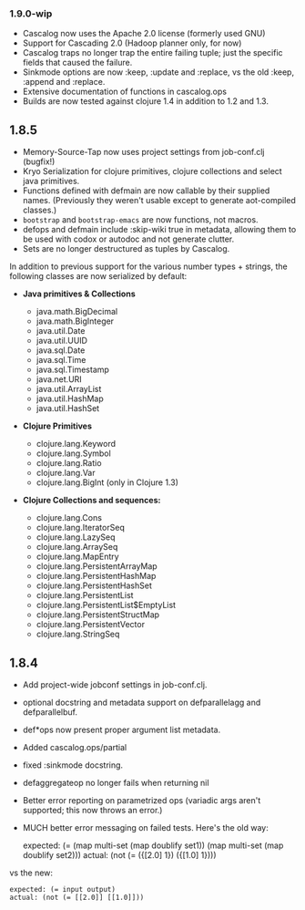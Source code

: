 ### 1.9.0-wip

* Cascalog now uses the Apache 2.0 license (formerly used GNU)
* Support for Cascading 2.0 (Hadoop planner only, for now)
* Cascalog traps no longer trap the entire failing tuple; just the specific fields that caused the failure.
* Sinkmode options are now :keep, :update and :replace, vs the old :keep, :append and :replace.
* Extensive documentation of functions in cascalog.ops
* Builds are now tested against clojure 1.4 in addition to 1.2 and 1.3.

## 1.8.5

* Memory-Source-Tap now uses project settings from job-conf.clj (bugfix!)
* Kryo Serialization for clojure primitives, clojure collections and select java primitives.
* Functions defined with defmain are now callable by their supplied names. (Previously they weren't usable except to generate aot-compiled classes.)
* `bootstrap` and `bootstrap-emacs` are now functions, not macros.
* defops and defmain include :skip-wiki true in metadata, allowing them to be used with codox or autodoc and not generate clutter.
* Sets are no longer destructured as tuples by Cascalog.

In addition to previous support for the various number types + strings, the following classes are now serialized by default:

- **Java primitives & Collections**
  - java.math.BigDecimal
  - java.math.BigInteger
  - java.util.Date
  - java.util.UUID
  - java.sql.Date
  - java.sql.Time
  - java.sql.Timestamp
  - java.net.URI
  - java.util.ArrayList
  - java.util.HashMap
  - java.util.HashSet

- **Clojure Primitives**
  - clojure.lang.Keyword
  - clojure.lang.Symbol
  - clojure.lang.Ratio
  - clojure.lang.Var
  - clojure.lang.BigInt (only in Clojure 1.3)

- **Clojure Collections and sequences:**
  - clojure.lang.Cons
  - clojure.lang.IteratorSeq
  - clojure.lang.LazySeq
  - clojure.lang.ArraySeq
  - clojure.lang.MapEntry
  - clojure.lang.PersistentArrayMap
  - clojure.lang.PersistentHashMap
  - clojure.lang.PersistentHashSet
  - clojure.lang.PersistentList
  - clojure.lang.PersistentList$EmptyList
  - clojure.lang.PersistentStructMap
  - clojure.lang.PersistentVector
  - clojure.lang.StringSeq

## 1.8.4

* Add project-wide jobconf settings in job-conf.clj.
* optional docstring and metadata support on defparallelagg and defparallelbuf.
* def*ops now present proper argument list metadata.
* Added cascalog.ops/partial
* fixed :sinkmode docstring.
* defaggregateop no longer fails when returning nil
* Better error reporting on parametrized ops (variadic args aren't supported; this now throws an error.)
* MUCH better error messaging on failed tests. Here's the old way:

    expected: (= (map multi-set (map doublify set1)) (map multi-set (map doublify set2)))
      actual: (not (= ({[2.0] 1}) ({[1.0] 1})))

vs the new:

    expected: (= input output)
    actual: (not (= [[2.0]] [[1.0]]))
